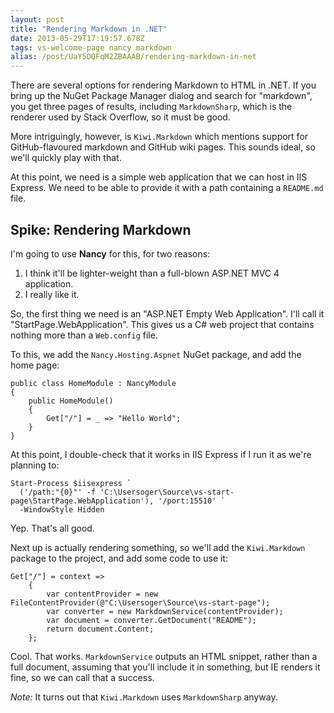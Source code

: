 ```yaml
---
layout: post
title: "Rendering Markdown in .NET"
date: 2013-05-29T17:19:57.678Z
tags: vs-welcome-page nancy markdown
alias: /post/UaY5DQFqM2ZBAAAB/rendering-markdown-in-net
---
```


There are several options for rendering Markdown to HTML in .NET. If you bring
up the NuGet Package Manager dialog and search for "markdown", you get three
pages of results, including `MarkdownSharp`, which is the renderer used by
Stack Overflow, so it must be good.

More intriguingly, however, is `Kiwi.Markdown` which mentions support for
GitHub-flavoured markdown and GitHub wiki pages. This sounds ideal, so we'll
quickly play with that.

At this point, we need is a simple web application that we can host in IIS Express.
We need to be able to provide it with a path containing a `README.md` file.

Spike: Rendering Markdown
--

I'm going to use **Nancy** for this, for two reasons:

1. I think it'll be lighter-weight than a full-blown ASP.NET MVC 4 application.
2. I really like it.

So, the first thing we need is an "ASP.NET Empty Web Application". I'll call it
"StartPage.WebApplication". This gives us a C# web project that contains nothing
more than a `Web.config` file.

To this, we add the `Nancy.Hosting.Aspnet` NuGet package, and add the home page:

    public class HomeModule : NancyModule
    {
        public HomeModule()
        {
            Get["/"] = _ => "Hello World";
        }
    }


At this point, I double-check that it works in IIS Express if I run it as we're
planning to:

    Start-Process $iisexpress `
	  ('/path:"{0}"' -f 'C:\Usersoger\Source\vs-start-page\StartPage.WebApplication'), '/port:15510' `
	  -WindowStyle Hidden

Yep. That's all good.

Next up is actually rendering something, so we'll add the `Kiwi.Markdown` package
to the project, and add some code to use it:

	Get["/"] = context =>
	    {
	        var contentProvider = new FileContentProvider(@"C:\Usersoger\Source\vs-start-page");
	        var converter = new MarkdownService(contentProvider);
	        var document = converter.GetDocument("README");
	        return document.Content;
	    };

Cool. That works. `MarkdownService` outputs an HTML snippet, rather than a full
document, assuming that you'll include it in something, but IE renders it fine,
so we can call that a success.

*Note:* It turns out that `Kiwi.Markdown` uses `MarkdownSharp` anyway.
